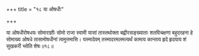+++
title = "१८ या ओषधीः"

+++

या ओषधीरोषधयः सोमाराज्ञीः सोमो राजा स्वामी यासां तास्तथोक्ता बह्वीरसङ्ख्याताः शतविचक्षणा बहुदरहना हे सोमाख्य ओषधे तासामोषधीनां त्वमुत्तमासि। यस्मादेवम् तस्मादरमलमत्यर्थं कामाय कान्ताय हृदे हृदयाय शं सुखकरी भवेति शेषः॥१८॥